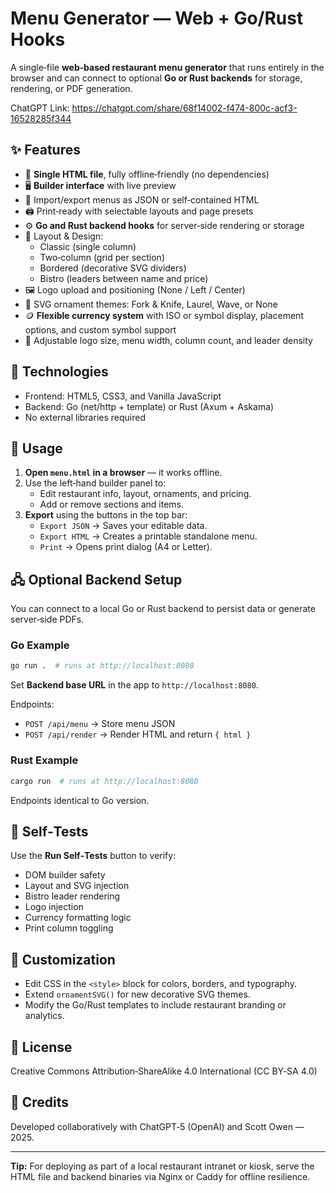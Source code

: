 # Menu Generator — Web + Go/Rust Hooks

A single‑file **web‑based restaurant menu generator** that runs entirely in the browser and can connect to optional **Go or Rust backends** for storage, rendering, or PDF generation.


ChatGPT Link: https://chatgpt.com/share/68f14002-f474-800c-acf3-16528285f344

## ✨ Features

- 🧩 **Single HTML file**, fully offline‑friendly (no dependencies)
- 🖥️ **Builder interface** with live preview
- 💾 Import/export menus as JSON or self‑contained HTML
- 🖨️ Print‑ready with selectable layouts and page presets
- ⚙️ **Go and Rust backend hooks** for server‑side rendering or storage
- 🎨 Layout & Design:
  - Classic (single column)
  - Two‑column (grid per section)
  - Bordered (decorative SVG dividers)
  - Bistro (leaders between name and price)
- 🖼️ Logo upload and positioning (None / Left / Center)
- 🧭 SVG ornament themes: Fork & Knife, Laurel, Wave, or None
- 🪙 **Flexible currency system** with ISO or symbol display, placement options, and custom symbol support
- 📏 Adjustable logo size, menu width, column count, and leader density

## 🧰 Technologies

- Frontend: HTML5, CSS3, and Vanilla JavaScript
- Backend: Go (net/http + template) or Rust (Axum + Askama)
- No external libraries required

## 🚀 Usage

1. **Open `menu.html` in a browser** — it works offline.
2. Use the left‑hand builder panel to:
   - Edit restaurant info, layout, ornaments, and pricing.
   - Add or remove sections and items.
3. **Export** using the buttons in the top bar:
   - `Export JSON` → Saves your editable data.
   - `Export HTML` → Creates a printable standalone menu.
   - `Print` → Opens print dialog (A4 or Letter).

## 🖧 Optional Backend Setup

You can connect to a local Go or Rust backend to persist data or generate server‑side PDFs.

### Go Example
```bash
go run .  # runs at http://localhost:8080
```
Set **Backend base URL** in the app to `http://localhost:8080`.

Endpoints:
- `POST /api/menu` → Store menu JSON
- `POST /api/render` → Render HTML and return `{ html }`

### Rust Example
```bash
cargo run  # runs at http://localhost:8080
```
Endpoints identical to Go version.

## 🧪 Self‑Tests
Use the **Run Self‑Tests** button to verify:
- DOM builder safety
- Layout and SVG injection
- Bistro leader rendering
- Logo injection
- Currency formatting logic
- Print column toggling

## 🧩 Customization
- Edit CSS in the `<style>` block for colors, borders, and typography.
- Extend `ornamentSVG()` for new decorative SVG themes.
- Modify the Go/Rust templates to include restaurant branding or analytics.

## 📜 License
Creative Commons Attribution‑ShareAlike 4.0 International (CC BY‑SA 4.0)

## 🧾 Credits
Developed collaboratively with ChatGPT‑5 (OpenAI) and Scott Owen — 2025.

---
**Tip:** For deploying as part of a local restaurant intranet or kiosk, serve the HTML file and backend binaries via Nginx or Caddy for offline resilience.
